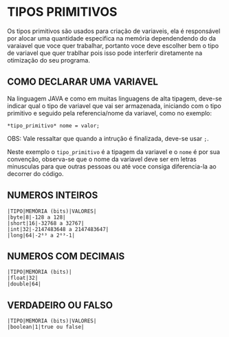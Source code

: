 # TIPOS PRIMITIVOS

Os tipos primitivos são usados para criação de variaveis, ela é responsável por alocar uma quantidade especifica na memória dependendendo do da varaiavel que voce quer trabalhar, portanto voce deve escolher bem o tipo de variavel que quer trablhar pois isso pode interferir diretamente na otimização do seu programa.

## COMO DECLARAR UMA VARIAVEL

Na linguagem JAVA e como em muitas linguagens de alta tipagem, deve-se indicar qual o tipo de variavel que vai ser armazenada, iniciando com o tipo primitivo e seguido pela referencia/nome da variavel, como no exemplo:

    *tipo_primitivo* nome = valor;

OBS: Vale ressaltar que quando a intrução é finalizada, deve-se usar `;`.

Neste exemplo o `tipo_primitivo` é a tipagem da variavel e o `nome` é por sua convenção, observa-se que o nome da variavel deve ser em letras minusculas para que outras pessoas ou até voce consiga diferencia-la ao decorrer do código.

## NUMEROS INTEIROS

    |TIPO|MEMÓRIA (bits)|VALORES|
    |byte|8|-128 a 128|
    |short|16|-32768 a 32767|
    |int|32|-2147483648 a 2147483647|
    |long|64|-2⁶³ a 2⁶³-1|

## NUMEROS COM DECIMAIS

    |TIPO|MEMÓRIA (bits)|
    |float|32|
    |double|64|

## VERDADEIRO OU FALSO

    |TIPO|MEMÓRIA (bits)|VALORES|
    |boolean|1|true ou false|
